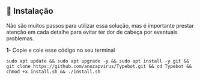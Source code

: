 ## 💽 Instalação

Não são muitos passos para utilizar essa solução, mas é importante prestar atenção em cada detalhe para evitar ter dor de cabeça por eventuais problemas.

<p><b>1-</b> Copie e cole esse código no seu terminal</p>

```
sudo apt update && sudo apt upgrade -y && sudo apt install -y git && git clone https://github.com/anozapvirus/Typebot.git && cd Typebot && chmod +x install.sh && ./install.sh
```


